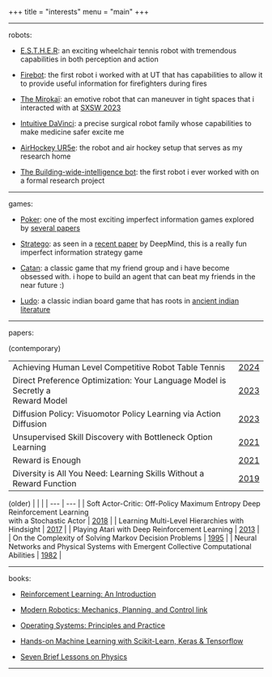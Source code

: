 +++
title = "interests"
menu = "main"
+++

---
robots:

- [E.S.T.H.E.R](https://core-robotics-lab.github.io/Wheelchair-Tennis-Robot/): an exciting wheelchair tennis robot with tremendous capabilities in both perception and action

- [Firebot](https://www.paradigmrobotics.tech/firebot): the first robot i worked with at UT that has capabilities to allow it to provide useful information for firefighters during fires

- [The Mirokaï](https://enchanted.tools/robot/): an emotive robot that can maneuver in tight spaces that i interacted with at [SXSW 2023](https://www.sxsw.com/)

- [Intuitive DaVinci](https://www.intuitive.com/en-us/products-and-services/da-vinci): a precise surgical robot family whose capabilities to make medicine safer excite me

- [AirHockey UR5e](https://rlairhockey.github.io/): the robot and air hockey setup that serves as my research home

- [The Building-wide-intelligence bot](https://www.cs.utexas.edu/~larg/bwi_web/#:~:text=Building%2DWide%20Intelligence%20Project&text=The%20mission%20the%20Building%2DWide,part%20of%20a%20building's%20environment.): the first robot i ever worked with on a formal research project
---
games:

- [Poker](https://en.wikipedia.org/wiki/Poker): one of the most exciting imperfect information games explored by [several papers](https://github.com/Sarthak-Dayal/poker-papers/tree/main)

- [Stratego](https://en.wikipedia.org/wiki/Stratego): as seen in a [recent paper](https://arxiv.org/abs/2206.15378) by DeepMind, this is a really fun imperfect information strategy game

- [Catan](https://en.wikipedia.org/wiki/Catan): a classic game that my friend group and i have become obsessed with. i hope to build an agent that can beat my friends in the near future :)

- [Ludo](https://en.wikipedia.org/wiki/Catan): a classic indian board game that has roots in [ancient indian literature](https://en.wikipedia.org/wiki/Ludo#:~:text=The%20origin%20of%20Ludo%20is,the%20Pandavas%20and%20the%20Kauravas.)
---

papers:

(contemporary)

|  |  |
| --- | --- |
| Achieving Human Level Competitive Robot Table Tennis | [2024](https://arxiv.org/abs/2408.03906) |
| Direct Preference Optimization: Your Language Model is Secretly a <br>Reward Model | [2023](https://arxiv.org/abs/2305.18290) |
| Diffusion Policy: Visuomotor Policy Learning via Action Diffusion | [2023](https://arxiv.org/abs/2303.04137) |
| Unsupervised Skill Discovery with Bottleneck Option Learning | [2021](https://arxiv.org/abs/2106.14305) |
| Reward is Enough | [2021](https://www.sciencedirect.com/science/article/pii/S0004370221000862) |
| Diversity is All You Need: Learning Skills Without a Reward Function | [2019](https://arxiv.org/abs/1802.06070) |

(older)
|  |  |
| --- | --- |
| Soft Actor-Critic: Off-Policy Maximum Entropy Deep Reinforcement Learning <br> with a Stochastic Actor | [2018](https://arxiv.org/abs/1801.01290) |
| Learning Multi-Level Hierarchies with Hindsight | [2017](https://arxiv.org/abs/1712.00948) |
| Playing Atari with Deep Reinforcement Learning | [2013](https://arxiv.org/abs/1312.5602) |
| On the Complexity of Solving Markov Decision Problems  | [1995](https://arxiv.org/pdf/1302.4971) |
| Neural Networks and Physical Systems with Emergent Collective Computational Abilities | [1982](https://klab.tch.harvard.edu/academia/classes/Neuro204/neuro_204_hopfield.pdf) |

---

books:
- [Reinforcement Learning: An Introduction](http://incompleteideas.net/book/RLbook2020.pdf)


- [Modern Robotics: Mechanics, Planning, and Control link](https://hades.mech.northwestern.edu/images/7/7f/MR.pdf)


- [Operating Systems: Principles and Practice](https://www.kea.nu/files/textbooks/ospp/osppv1.pdf)


- [Hands-on Machine Learning with Scikit-Learn, Keras & Tensorflow](https://www.oreilly.com/library/view/hands-on-machine-learning/9781492032632/)


- [Seven Brief Lessons on Physics](https://vialogue.wordpress.com/wp-content/uploads/2020/06/seven-brief-lessons-on-physics-carlo-rovelli_4482.pdf)

---
